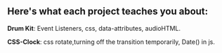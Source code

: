 ## Here's what each project teaches you about:


**Drum Kit**: Event Listeners, css, data-attributes, audioHTML.

**CSS-Clock**: css rotate,turning off the transition temporarily, Date() in js.
